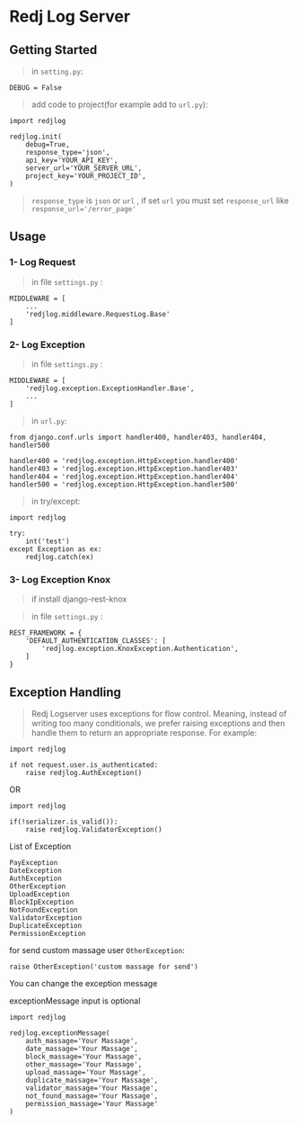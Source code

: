 # Redj Log Server

## Getting Started

>in `setting.py`:

```
DEBUG = False
```

>add code to project(for example add to `url.py`):

```
import redjlog

redjlog.init(
    debug=True,
    response_type='json',
    api_key='YOUR_API_KEY',
    server_url='YOUR_SERVER_URL',
    project_key='YOUR_PROJECT_ID',
)
```

>`response_type` is `json` or `url` , if set `url` you must set `response_url` like `response_url='/error_page'`

## Usage

### 1- Log Request

>in file `settings.py` :

```
MIDDLEWARE = [
    ...
    'redjlog.middleware.RequestLog.Base'
]
```

### 2- Log Exception

>in file `settings.py` :

```
MIDDLEWARE = [
    'redjlog.exception.ExceptionHandler.Base',
    ...
]
```

>in `url.py`:

```
from django.conf.urls import handler400, handler403, handler404, handler500

handler400 = 'redjlog.exception.HttpException.handler400'
handler403 = 'redjlog.exception.HttpException.handler403'
handler404 = 'redjlog.exception.HttpException.handler404'
handler500 = 'redjlog.exception.HttpException.handler500'
```

>in try/except:

```
import redjlog

try:
    int('test')
except Exception as ex:
    redjlog.catch(ex)
```

### 3- Log Exception Knox

>if install django-rest-knox

>in file `settings.py` :

```
REST_FRAMEWORK = {
    'DEFAULT_AUTHENTICATION_CLASSES': [
        'redjlog.exception.KnoxException.Authentication',
    ]
}
```

## Exception Handling

>Redj Logserver uses exceptions for flow control. Meaning, instead of writing too many conditionals, we prefer raising exceptions and then handle them to return an appropriate response. For example:

```
import redjlog

if not request.user.is_authenticated:
    raise redjlog.AuthException()
```

OR

```
import redjlog

if(!serializer.is_valid()):
    raise redjlog.ValidatorException()
```

List of Exception

```
PayException
DateException
AuthException
OtherException
UploadException
BlockIpException
NotFoundException
ValidatorException
DuplicateException
PermissionException
```

for send custom massage user `OtherException`:

```
raise OtherException('custom massage for send')
```

You can change the exception message

exceptionMessage input is optional

```
import redjlog

redjlog.exceptionMessage(
    auth_massage='Your Massage',
    date_massage='Your Massage',
    block_massage='Your Massage',
    other_massage='Your Massage',
    upload_massage='Your Massage',
    duplicate_massage='Your Massage',
    validator_massage='Your Massage',
    not_found_massage='Your Massage',
    permission_massage='Your Massage'
)
```
